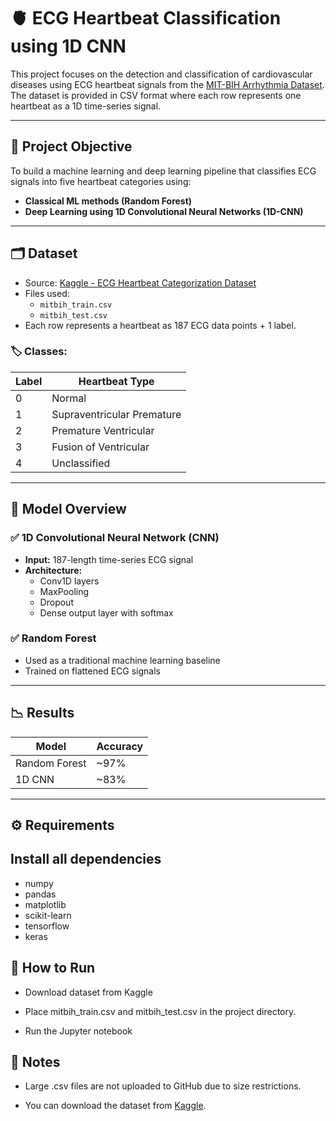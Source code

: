 # 🫀 ECG Heartbeat Classification using 1D CNN

This project focuses on the detection and classification of cardiovascular diseases using ECG heartbeat signals from the [MIT-BIH Arrhythmia Dataset](https://www.kaggle.com/datasets/shayanfazeli/heartbeat). The dataset is provided in CSV format where each row represents one heartbeat as a 1D time-series signal.

---

## 📌 Project Objective

To build a machine learning and deep learning pipeline that classifies ECG signals into five heartbeat categories using:

- **Classical ML methods (Random Forest)**
- **Deep Learning using 1D Convolutional Neural Networks (1D-CNN)**

---

## 🗂️ Dataset

- Source: [Kaggle - ECG Heartbeat Categorization Dataset](https://www.kaggle.com/datasets/shayanfazeli/heartbeat)
- Files used:
  - `mitbih_train.csv`
  - `mitbih_test.csv`
- Each row represents a heartbeat as 187 ECG data points + 1 label.

### 🏷️ Classes:
| Label | Heartbeat Type              |
|-------|------------------------------|
| 0     | Normal                       |
| 1     | Supraventricular Premature  |
| 2     | Premature Ventricular       |
| 3     | Fusion of Ventricular       |
| 4     | Unclassified                |

---

## 🧪 Model Overview

### ✅ 1D Convolutional Neural Network (CNN)

- **Input:** 187-length time-series ECG signal
- **Architecture:**
  - Conv1D layers
  - MaxPooling
  - Dropout
  - Dense output layer with softmax

### ✅ Random Forest

- Used as a traditional machine learning baseline
- Trained on flattened ECG signals

---

## 📉 Results

| Model         | Accuracy |
|---------------|----------|
| Random Forest | ~97%     |
| 1D CNN        | ~83%     |

---

## ⚙️ Requirements

Install all dependencies
--
- numpy
- pandas
- matplotlib
-  scikit-learn
-  tensorflow
-  keras 

## 🚀 How to Run
- Download dataset from Kaggle

- Place mitbih_train.csv and mitbih_test.csv in the project directory.

- Run the Jupyter notebook

## 📌 Notes
- Large .csv files are not uploaded to GitHub due to size restrictions.

- You can download the dataset from [Kaggle](https://www.kaggle.com/datasets/shayanfazeli/heartbeat).

